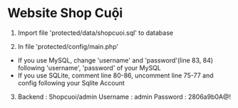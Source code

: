 # Website Shop Cuội 

1. Import file 'protected/data/shopcuoi.sql' to database 

2. In file 'protected/config/main.php'
 - If you use MySQL, change 'username' and 'password'(line 83, 84) following 'username', 'password' of your MySQL
 - If you use SQLite, comment line 80-86, uncomment line 75-77 and config following your Sqlite Account
 
 3. Backend : Shopcuoi/admin
 Username : admin
 Password : 2806a9b0A@!
